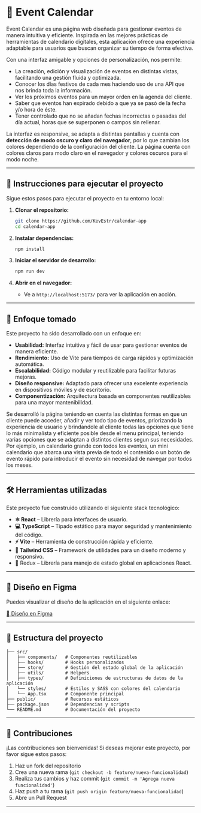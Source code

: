# 📅 Event Calendar

Event Calendar es una página web diseñada para gestionar eventos de manera intuitiva y eficiente. Inspirada en las mejores prácticas de herramientas de calendario digitales, esta aplicación ofrece una experiencia adaptable para usuarios que buscan organizar su tiempo de forma efectiva.

Con una interfaz amigable y opciones de personalización, nos permite: 
- La creación, edición y visualización de eventos en distintas vistas, facilitando una gestión fluida y optimizada.
- Conocer los días festivos de cada mes haciendo uso de una API que nos brinda toda la información.
- Ver los próximos eventos para un mayor orden en la agenda del cliente.
- Saber que eventos han expirado debido a que ya se pasó de la fecha y/o hora de éste.
- Tener controlado que no se añadan fechas incorrectas o pasadas del día actual, horas que se superponen o campos sin rellenar.

La interfaz es responsive, se adapta a distintas pantallas y cuenta con **detección de modo oscuro y claro del navegador**, por lo que cambian los colores
dependiendo de la configuración del cliente. La página cuenta con colores claros para modo claro en el navegador y colores oscuros para el modo noche.

---

## 🚀 Instrucciones para ejecutar el proyecto

Sigue estos pasos para ejecutar el proyecto en tu entorno local:

1. **Clonar el repositorio:**
   ```bash
   git clone https://github.com/KevEstr/calendar-app
   cd calendar-app
   ```

2. **Instalar dependencias:**
   ```bash
   npm install
   ```

3. **Iniciar el servidor de desarrollo:**
   ```bash
   npm run dev
   ```

4. **Abrir en el navegador:**
   - Ve a `http://localhost:5173/` para ver la aplicación en acción.

---

## 🧠 Enfoque tomado

Este proyecto ha sido desarrollado con un enfoque en:

- **Usabilidad:** Interfaz intuitiva y fácil de usar para gestionar eventos de manera eficiente.
- **Rendimiento:** Uso de Vite para tiempos de carga rápidos y optimización automática.
- **Escalabilidad:** Código modular y reutilizable para facilitar futuras mejoras.
- **Diseño responsive:** Adaptado para ofrecer una excelente experiencia en dispositivos móviles y de escritorio.
- **Componentización:** Arquitectura basada en componentes reutilizables para una mayor mantenibilidad.

Se desarrolló la página teniendo en cuenta las distintas formas en que un cliente puede acceder, añadir y ver todo tipo de eventos,
priorizando la experiencia de usuario y brindandole al cliente todas las opciones que tiene lo más minimalista y eficiente posible
desde el menu principal, teniendo varias opciones que se adaptan a distintos clientes segun sus necesidades. Por ejemplo, un calendario grande
con todos los eventos, un mini calendario que abarca una vista previa de todo el contenido o un botón de evento rápido para introducir 
el evento sin necesidad de navegar por todos los meses.

---

## 🛠️ Herramientas utilizadas

Este proyecto fue construido utilizando el siguiente stack tecnológico:

- **⚛️ React** – Librería para interfaces de usuario.
- **💻 TypeScript** – Tipado estático para mayor seguridad y mantenimiento del código.
- **⚡ Vite** – Herramienta de construcción rápida y eficiente.
- **🎨 Tailwind CSS** – Framework de utilidades para un diseño moderno y responsivo.
- 🔄 Redux – Librería para manejo de estado global en aplicaciones React.

---

## 🎨 Diseño en Figma

Puedes visualizar el diseño de la aplicación en el siguiente enlace:

[🔗 Diseño en Figma](https://www.figma.com/design/U0htWH1QMQ0xeRMU2iH68F/Untitled?node-id=0-1&m=dev&t=sY3CGqXgs9peBqks-1)

---

## 📂 Estructura del proyecto

```
├── src/
│   ├── components/   # Componentes reutilizables
│   ├── hooks/        # Hooks personalizados
│   ├── store/        # Gestión del estado global de la aplicación
│   ├── utils/        # Helpers
│   ├── types/        # Definiciones de estructuras de datos de la aplicación
│   └── styles/       # Estilos y SASS con colores del calendario
│   └── App.tsx       # Componente principal
├── public/           # Recursos estáticos
├── package.json      # Dependencias y scripts
└── README.md         # Documentación del proyecto
```

---

## 🤝 Contribuciones

¡Las contribuciones son bienvenidas! Si deseas mejorar este proyecto, por favor sigue estos pasos:

1. Haz un fork del repositorio
2. Crea una nueva rama (`git checkout -b feature/nueva-funcionalidad`)
3. Realiza tus cambios y haz commit (`git commit -m 'Agrega nueva funcionalidad'`)
4. Haz push a tu rama (`git push origin feature/nueva-funcionalidad`)
5. Abre un Pull Request

---

